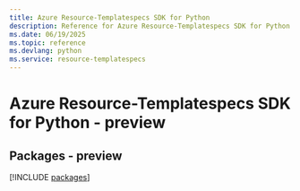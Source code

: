 ```yaml
---
title: Azure Resource-Templatespecs SDK for Python
description: Reference for Azure Resource-Templatespecs SDK for Python
ms.date: 06/19/2025
ms.topic: reference
ms.devlang: python
ms.service: resource-templatespecs
---
```

# Azure Resource-Templatespecs SDK for Python - preview
## Packages - preview
[!INCLUDE [packages](resource-templatespecs-index.md)]